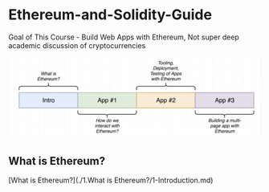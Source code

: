 # Ethereum-and-Solidity-Guide

Goal of This Course - Build Web Apps with Ethereum, Not super deep academic discussion of cryptocurrencies

![Alt text](https://raw.githubusercontent.com/Tyebile/Ethereum-and-Solidity-Guide/master/res/structrued.jpg)

## What is Ethereum?

[What is Ethereum?](./1.What is Ethereum?/1-Introduction.md)